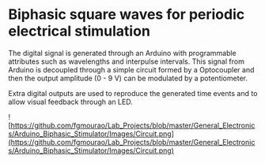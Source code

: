 # Biphasic square waves for periodic electrical stimulation 
 
The digital signal is generated through an Arduino with programmable attributes such as wavelengths and interpulse intervals. This signal from Arduino is decoupled through a simple circuit formed by a Optocoupler and then the output amplitude (0 - 9 V) can be modulated by a potentiometer.

Extra digital outputs are used to reproduce the generated time events and to allow visual feedback through an LED.

![https://github.com/fgmourao/Lab_Projects/blob/master/General_Electronics/Arduino_Biphasic_Stimulator/Images/Circuit.png](https://github.com/fgmourao/Lab_Projects/blob/master/General_Electronics/Arduino_Biphasic_Stimulator/Images/Circuit.png)
